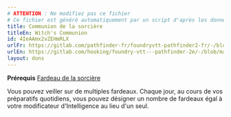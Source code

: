 ```yaml
---
# ATTENTION : Ne modifiez pas ce fichier
# Ce fichier est généré automatiquement par un script d'après les données du module Foundry VTT officiel et de sa traduction
title: Communion de la sorcière
titleEn: Witch's Communion
id: 4IeAAmx2vZEHmRLX
urlFr: https://gitlab.com/pathfinder-fr/foundryvtt-pathfinder2-fr/-/blob/master/data/feats/4IeAAmx2vZEHmRLX.htm
urlEn: https://gitlab.com/hooking/foundry-vtt---pathfinder-2e/-/blob/master/packs/data/feats.db/witch-s-communion.json
layout: dons
---
```

**Prérequis** [Fardeau de la sorcière](fardeau-de-la-sorcière.html)

Vous pouvez veiller sur de multiples fardeaux. Chaque jour, au cours de vos préparatifs quotidiens, vous pouvez désigner un nombre de fardeaux égal à votre modificateur d'Intelligence au lieu d'un seul.
